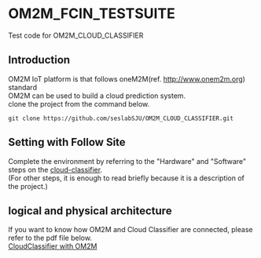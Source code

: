 # OM2M_FCIN_TESTSUITE
Test code for OM2M_CLOUD_CLASSIFIER<br>



## Introduction
OM2M IoT platform is that follows oneM2M(ref. http://www.onem2m.org) standard<br>
OM2M can be used to build a cloud prediction system.<br>
clone the project from the command below.

    git clone https://github.com/seslabSJU/OM2M_CLOUD_CLASSIFIER.git


## Setting with Follow Site
Complete the environment by referring to the "Hardware" and "Software" steps on the [cloud-classifier](https://www.hackster.io/usavswapnil/cloud-classifier-de1ca8).<br>
(For other steps, it is enough to read briefly because it is a description of the project.)

## logical and physical architecture
If you want to know how OM2M and Cloud Classifier are connected, please refer to the pdf file below.<br>
[CloudClassifier with OM2M](CloudClassifier.pdf)

